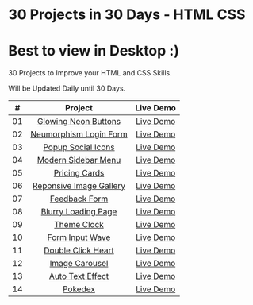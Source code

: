 # 30 Projects in 30 Days - HTML CSS
# Best to view in Desktop :)

30 Projects to Improve your HTML and CSS Skills.

Will be Updated Daily until 30 Days.

| #            | Project    | Live Demo    
| :---:        |    :---:   |    :---:
| 01       | [Glowing Neon Buttons](https://github.com/dhananjayansb/30Projects30Days/tree/master/1-glowing-neon-buttons)      | [Live Demo](https://dhananjayansb.github.io/30projects30days/1-glowing-neon-buttons/)  
| 02       | [Neumorphism Login Form](https://github.com/dhananjayansb/30Projects30Days/tree/master/2-neumorphism-login-form)      | [Live Demo](https://dhananjayansb.github.io/30projects30days/2-neumorphism-login-form/) 
| 03       | [Popup Social Icons](https://github.com/dhananjayansb/30Projects30Days/tree/master/3-popup-social-icons)      | [Live Demo](https://dhananjayansb.github.io/30projects30days/3-popup-social-icons/)
| 04       | [Modern Sidebar Menu](https://github.com/dhananjayansb/30Projects30Days/tree/master/4-modern-sidebar-menu)      | [Live Demo](https://dhananjayansb.github.io/30projects30days/4-modern-sidebar-menu/)
| 05       | [Pricing Cards](https://github.com/dhananjayansb/30Projects30Days/tree/master/5-pricing-cards)      | [Live Demo](https://dhananjayansb.github.io/30projects30days/5-pricing-cards/)
| 06       | [Reponsive Image Gallery](https://github.com/dhananjayansb/30Projects30Days/tree/master/6-responsive-image-gallery)      | [Live Demo](https://dhananjayansb.github.io/30projects30days/6-responsive-image-gallery/)
| 07       | [Feedback Form](https://github.com/dhananjayansb/30Projects30Days/tree/master/7-feedback-ui-design)      | [Live Demo](https://dhananjayansb.github.io/30projects30days/7-feedback-ui-design/)
| 08       | [Blurry Loading Page](https://github.com/dhananjayansb/30Projects30Days/tree/master/8-blurry-loading)      | [Live Demo](https://dhananjayansb.github.io/30projects30days/8-blurry-loading/)
| 09       | [Theme Clock](https://github.com/dhananjayansb/30Projects30Days/tree/master/9-theme-clock)      | [Live Demo](https://dhananjayansb.github.io/30projects30days/9-theme-clock/)
| 10       | [Form Input Wave](https://github.com/dhananjayansb/30Projects30Days/tree/master/10-form-input-wave)      | [Live Demo](https://dhananjayansb.github.io/30projects30days/10-form-input-wave/)
| 11       | [Double Click Heart](https://github.com/dhananjayansb/30Projects30Days/tree/master/11-double-click-heart)      | [Live Demo](https://dhananjayansb.github.io/30projects30days/11-double-click-heart/)
| 12       | [Image Carousel](https://github.com/dhananjayansb/30Projects30Days/tree/master/12-image-carousel)      | [Live Demo](https://dhananjayansb.github.io/30projects30days/12-image-carousel/)
| 13       | [Auto Text Effect](https://github.com/dhananjayansb/30Projects30Days/tree/master/13-auto-text-effect)      | [Live Demo](https://dhananjayansb.github.io/30projects30days/13-auto-text-effect/)
| 14       | [Pokedex](https://github.com/dhananjayansb/30Projects30Days/tree/master/14-pokedex)      | [Live Demo](https://dhananjayansb.github.io/30projects30days/14-pokedex/)
